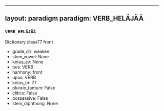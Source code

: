 
---
layout: paradigm
paradigm: VERB_HELÄJÄÄ
---
### ` VERB_HELÄJÄÄ `

Dictionary class77 front
* grade_dir: weaken
* stem_vowel: None
* kotus_av: None
* pos: VERB
* harmony: front
* upos: VERB
* kotus_tn: 77
* plurale_tantum: False
* clitics: False
* possessive: False
* stem_diphthong: None

